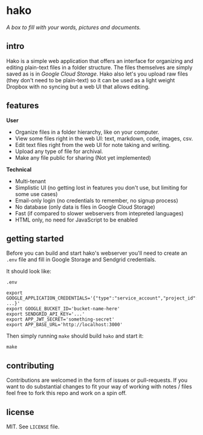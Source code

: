 # hako

_A box to fill with your words, pictures and documents._

## intro

Hako is a simple web application that offers an interface for organizing and editing plain-text
files in a folder structure. The files themselves are simply saved as is in _Google Cloud Storage_.
Hako also let's you upload raw files (they don't need to be plain-text) so it can be used as a light
weight Dropbox with no syncing but a web UI that allows editing.

## features

**User**

- Organize files in a folder hierarchy, like on your computer.
- View some files right in the web UI: text, markdown, code, images, csv.
- Edit text files right from the web UI for note taking and writing.
- Upload any type of file for archival.
- Make any file public for sharing (Not yet implemented)

**Technical**

- Multi-tenant
- Simplistic UI (no getting lost in features you don't use, but limiting for some use cases)
- Email-only login (no credentials to remember, no signup process)
- No database (only data is files in Google Cloud Storage)
- Fast (if compared to slower webservers from intepreted languages)
- HTML only, no need for JavaScript to be enabled

## getting started

Before you can build and start hako's webserver you'll need to create an `.env` file
and fill in Google Storage and Sendgrid credentials.

It should look like:

`.env`
```
export GOOGLE_APPLICATION_CREDENTIALS='{"type":"service_account","project_id": ...}'
export GOOGLE_BUCKET_ID='bucket-name-here'
export SENDGRID_API_KEY='...'
export APP_JWT_SECRET='something-secret'
export APP_BASE_URL='http://localhost:3000'
```

Then simply running `make` should build `hako` and start it:

```
make
```

## contributing

Contributions are welcomed in the form of issues or pull-requests. If you want to do substantial
changes to fit your way of working with notes / files feel free to fork this repo and work on a
spin off.

## license

MIT. See `LICENSE` file.
